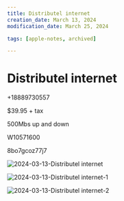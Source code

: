 ```yaml
---
title: Distributel internet
creation_date: March 13, 2024
modification_date: March 25, 2024

tags: [apple-notes, archived]

---
```



# Distributel internet 

+18889730557

$39.95 + tax

500Mbs up and down

W10571600

8bo7gcoz77j7

![2024-03-13-Distributel internet](images/2024-03-13-Distributel%20internet.jpeg)

![2024-03-13-Distributel internet-1](images/2024-03-13-Distributel%20internet-1.jpeg)

![2024-03-13-Distributel internet-2](images/2024-03-13-Distributel%20internet-2.jpeg)

